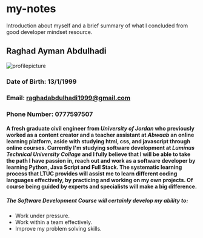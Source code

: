 # my-notes
Introduction about myself and a brief summary of what I concluded from good developer mindset resource.
## Raghad Ayman Abdulhadi
![profilepicture](https://pbs.twimg.com/profile_images/1341084248732815362/1ZwwczWn_400x400.jpg)
### Date of Birth: 13/1/1999
### Email: raghadabdulhadi1999@gmail.com
### Phone Number: 0777597507
#### A fresh graduate **civil engineer** from *University of Jordan* who previously worked as a **content creator** and a **teacher assistant** at *Abwaab* an online learning platform, aside with studying html, css, and javascript through online courses. Currently I'm studying software development at *Luminus Technical University Collage* and I fully believe that I will be able to take the path I have passion in, reach out and work as a **software developer** by learning Python, Java Script and Full Stack. The systematic learning process that LTUC provides will assist me to learn different coding languages effectively, by practicing and working on my own projects. Of course being guided by experts and specialists will make a big difference. 
##### The Software Development Course will certainly develop my ability to:
- Work under pressure.
- Work within a team effectively.
- Improve my problem solving skills.
